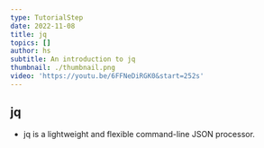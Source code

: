 ```yaml
---
type: TutorialStep
date: 2022-11-08
title: jq
topics: []
author: hs
subtitle: An introduction to jq
thumbnail: ./thumbnail.png
video: 'https://youtu.be/6FFNeDiRGK0&start=252s'
---
```


## jq

* jq is a lightweight and flexible command-line JSON processor.
